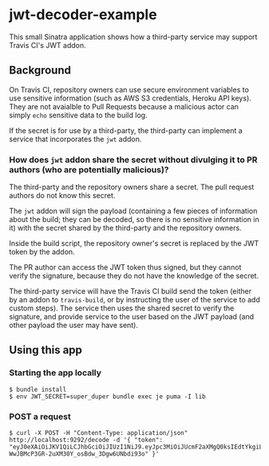 # jwt-decoder-example

This small Sinatra application shows how a third-party service may support
Travis CI's JWT addon.

## Background

On Travis CI, repository owners can use secure environment variables to
use sensitive information (such as AWS S3 credentials, Heroku API keys).
They are not avaialble to Pull Requests because a malicious actor can
simply `echo` sensitive data to the build log.

If the secret is for use by a third-party, the third-party can implement
a service that incorporates the `jwt` addon.

### How does `jwt` addon share the secret without divulging it to PR authors (who are potentially malicious)?

The third-party and the repository owners share a secret. The pull request
authors do not know this secret.

The `jwt` addon will sign the payload (containing a few pieces of information
about the build; they can be decoded, so there is no sensitive information in
it) with the secret shared by the third-party and the repository owners.

Inside the build script, the repository owner's secret is replaced by the JWT
token by the addon.

The PR author can access the JWT token thus signed, but they cannot verify the
signature, because they do not have the knowledge of the secret.

The third-party service will have the Travis CI build send the token (either
by an addon to `travis-build`, or by instructing the user of the service to add custom
steps). The service then uses the shared secret to verify the signature, and
provide service to the user based on the JWT payload (and other payload the
user may have sent).

## Using this app

### Starting the app locally

```sh-session
$ bundle install
$ env JWT_SECRET=super_duper bundle exec je puma -I lib

```

### POST a request

```sh-session
$ curl -X POST -H "Content-Type: application/json" http://localhost:9292/decode -d '{ "token": "eyJ0eXAiOiJKV1QiLCJhbGciOiJIUzI1NiJ9.eyJpc3MiOiJUcmF2aXMgQ0ksIEdtYkgiLCJzbHVnIjoiQmFuemFpTWFuL2p3dC1kZWNvZGVyLWV4YW1wbGUiLCJwdWxsLXJlcXVlc3QiOiIiLCJpYXQiOjE0NzEyMjEzNzUsImV4cCI6MTUwMDAwMDAwMH0.inAc-WwJBMcP3GR-2uXM30Y_osBdw_3Dgw6UNbdi93o" }'
```